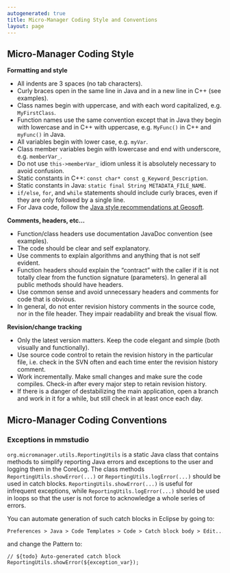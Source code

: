 ```yaml
---
autogenerated: true
title: Micro-Manager Coding Style and Conventions
layout: page
---
```


## Micro-Manager Coding Style

**Formatting and style**

-   All indents are 3 spaces (no tab characters).
-   Curly braces open in the same line in Java and in a new line in C++
    (see examples).
-   Class names begin with uppercase, and with each word capitalized,
    e.g. `MyFirstClass`.
-   Function names use the same convention except that in Java they
    begin with lowercase and in C++ with uppercase, e.g. `MyFunc()` in
    C++ and `myFunc()` in Java.
-   All variables begin with lower case, e.g. `myVar`.
-   Class member variables begin with lowercase and end with underscore,
    e.g. `memberVar_`.
-   Do not use `this->memberVar_` idiom unless it is absolutely
    necessary to avoid confusion.
-   Static constants in C++: `const char* const g_Keyword_Description`.
-   Static constants in Java: `static final String METADATA_FILE_NAME`.
-   `if/else`, `for`, and `while` statements should include curly
    braces, even if they are only followed by a single line.
-   For Java code, follow the [Java style recommendations at
    Geosoft](http://geosoft.no/development/javastyle.html#Recommendation).

**Comments, headers, etc…**

-   Function/class headers use documentation JavaDoc convention (see
    examples).
-   The code should be clear and self explanatory.
-   Use comments to explain algorithms and anything that is not self
    evident.
-   Function headers should explain the “contract” with the caller if it
    is not totally clear from the function signature (parameters). In
    general all public methods should have headers.
-   Use common sense and avoid unnecessary headers and comments for code
    that is obvious.
-   In general, do not enter revision history comments in the source
    code, nor in the file header. They impair readability and break the
    visual flow.

**Revision/change tracking**

-   Only the latest version matters. Keep the code elegant and simple
    (both visually and functionally).
-   Use source code control to retain the revision history in the
    particular file, i.e. check in the SVN often and each time enter the
    revision history comment.
-   Work incrementally. Make small changes and make sure the code
    compiles. Check-in after every major step to retain revision
    history.
-   If there is a danger of destabilizing the main application, open a
    branch and work in it for a while, but still check in at least once
    each day.

## Micro-Manager Coding Conventions

### Exceptions in mmstudio

`org.micromanager.utils.ReportingUtils` is a static Java class that
contains methods to simplify reporting Java errors and exceptions to the
user and logging them in the CoreLog. The class methods
`ReportingUtils.showError(...)` or `ReportingUtils.logError(...)` should
be used in catch blocks. `ReportingUtils.showError(...)` is useful for
infrequent exceptions, while `ReportingUtils.logError(...)` should be
used in loops so that the user is not force to acknowledge a whole
series of errors.

You can automate generation of such catch blocks in Eclipse by going to:

```
Preferences > Java > Code Templates > Code > Catch block body > Edit...
```

and change the Pattern to:

```
// ${todo} Auto-generated catch block
ReportingUtils.showError(${exception_var});
```

